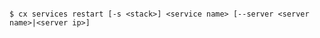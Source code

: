 <!-- layout:code post: services_usage -->

```

$ cx services restart [-s <stack>] <service name> [--server <server name>|<server ip>]

```
